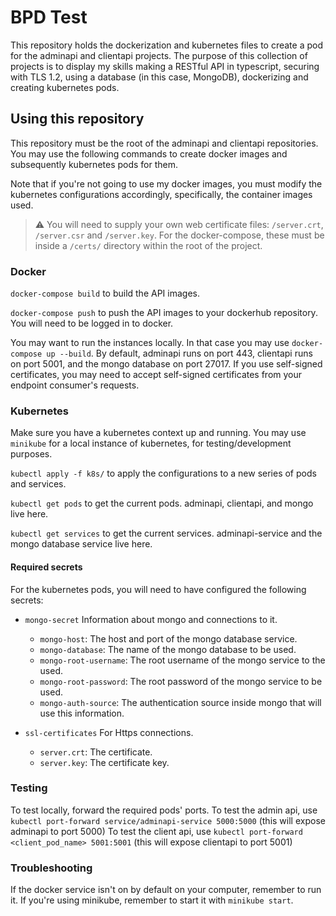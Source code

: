 # BPD Test

This repository holds the dockerization and kubernetes files to create a pod for the adminapi and clientapi projects. The purpose of this collection of projects is to display my skills making a RESTful API in typescript, securing with TLS 1.2, using a database (in this case, MongoDB), dockerizing and creating kubernetes pods.

## Using this repository

This repository must be the root of the adminapi and clientapi repositories. You may use the following commands to create docker images and subsequently kubernetes pods for them.

Note that if you're not going to use my docker images, you must modify the kubernetes configurations accordingly, specifically, the container images used.

> ⚠️ You will need to supply your own web certificate files: `/server.crt`, `/server.csr` and `/server.key`. For the docker-compose, these must be inside a `/certs/` directory within the root of the project.

### Docker

`docker-compose build` to build the API images.

`docker-compose push` to push the API images to your dockerhub repository. You will need to be logged in to docker.

You may want to run the instances locally. In that case you may use `docker-compose up --build`. By default, adminapi runs on port 443, clientapi runs on port 5001, and the mongo database on port 27017. If you use self-signed certificates, you may need to accept self-signed certificates from your endpoint consumer's requests.

### Kubernetes

Make sure you have a kubernetes context up and running. You may use `minikube` for a local instance of kubernetes, for testing/development purposes.

`kubectl apply -f k8s/` to apply the configurations to a new series of pods and services.

`kubectl get pods` to get the current pods. adminapi, clientapi, and mongo live here.

`kubectl get services` to get the current services. adminapi-service and the mongo database service live here.

#### Required secrets

For the kubernetes pods, you will need to have configured the following secrets:

* `mongo-secret` Information about mongo and connections to it.
    * `mongo-host`: The host and port of the mongo database service.
    * `mongo-database`: The name of the mongo database to be used.
    * `mongo-root-username`: The root username of the mongo service to the used.
    * `mongo-root-password`: The root password of the mongo service to be used.
    * `mongo-auth-source`: The authentication source inside mongo that will use this information.

* `ssl-certificates` For Https connections.
    * `server.crt`: The certificate.
    * `server.key`: The certificate key.

### Testing

To test locally, forward the required pods' ports.
To test the admin api, use `kubectl port-forward service/adminapi-service 5000:5000` (this will expose adminapi to port 5000)
To test the client api, use `kubectl port-forward <client_pod_name> 5001:5001` (this will expose clientapi to port 5001)


### Troubleshooting

If the docker service isn't on by default on your computer, remember to run it.
If you're using minikube, remember to start it with `minikube start`.

